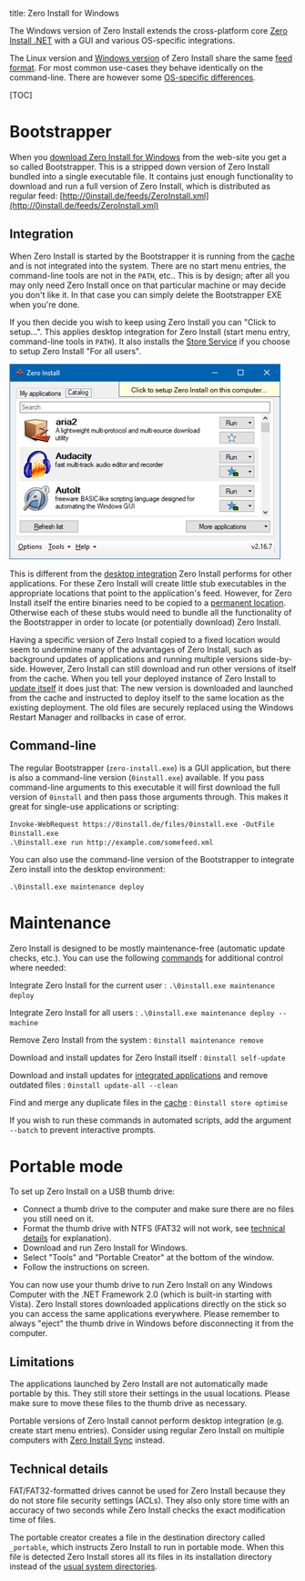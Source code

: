 title: Zero Install for Windows

The Windows version of Zero Install extends the cross-platform core [Zero Install .NET](../developers/dotnet-api.md) with a GUI and various OS-specific integrations.

The Linux version and [Windows version](windows.md) of Zero Install share the same [feed format](../specifications/feed.md). For most common use-cases they behave identically on the command-line. There are however some [OS-specific differences](os-differences.md).

[TOC]

# Bootstrapper

When you [download Zero Install for Windows](https://0install.de/downloads/) from the web-site you get a so called Bootstrapper. This is a stripped down version of Zero Install bundled into a single executable file. It contains just enough functionality to download and run a full version of Zero Install, which is distributed as regular feed: [http://0install.de/feeds/ZeroInstall.xml](http://0install.de/feeds/ZeroInstall.xml)

## Integration

When Zero Install is started by the Bootstrapper it is running from the [cache](cache.md) and is not integrated into the system. There are no start menu entries, the command-line tools are not in the `PATH`, etc.. This is by design; after all you may only need Zero Install once on that particular machine or may decide you don't like it. In that case you can simply delete the Bootstrapper EXE when you're done.

If you then decide you wish to keep using Zero Install you can "Click to setup...". This applies desktop integration for Zero Install (start menu entry, command-line tools in `PATH`). It also installs the [Store Service](sharing.md#windows) if you choose to setup Zero Install "For all users".

![](../img/screens/windows-deploy-banner.png)

This is different from the [desktop integration](../basics/windows.md) Zero Install performs for other applications. For these Zero Install will create little stub executables in the appropriate locations that point to the application's feed. However, for Zero Install itself the entire binaries need to be copied to a [permanent location](file-locations.md#windows). Otherwise each of these stubs would need to bundle all the functionality of the Bootstrapper in order to locate (or potentially download) Zero Install.

Having a specific version of Zero Install copied to a fixed location would seem to undermine many of the advantages of Zero Install, such as background updates of applications and running multiple versions side-by-side. However, Zero Install can still download and run other versions of itself from the cache. When you tell your deployed instance of Zero Install to [update itself](#maintenance) it does just that: The new version is downloaded and launched from the cache and instructed to deploy itself to the same location as the existing deployment. The old files are securely replaced using the Windows Restart Manager and rollbacks in case of error.

## Command-line

The regular Bootstrapper (`zero-install.exe`) is a GUI application, but there is also a command-line version (`0install.exe`) available. If you pass command-line arguments to this executable it will first download the full version of `0install` and then pass those arguments through. This makes it great for single-use applications or scripting:

```shell
Invoke-WebRequest https://0install.de/files/0install.exe -OutFile 0install.exe
.\0install.exe run http://example.com/somefeed.xml
```

You can also use the command-line version of the Bootstrapper to integrate Zero install into the desktop environment:

```shell
.\0install.exe maintenance deploy
```

# Maintenance

Zero Install is designed to be mostly maintenance-free (automatic update checks, etc.). You can use the following [commands](cli.md) for additional control where needed:

Integrate Zero Install for the current user
: `.\0install.exe maintenance deploy`

Integrate Zero Install for all users
: `.\0install.exe maintenance deploy --machine`

Remove Zero Install from the system
: `0install maintenance remove`

Download and install updates for Zero Install itself
: `0install self-update`

Download and install updates for [integrated applications](../basics/windows.md) and remove outdated files
: `0install update-all --clean`

Find and merge any duplicate files in the [cache](cache.md)
: `0install store optimise`

If you wish to run these commands in automated scripts, add the argument `--batch` to prevent interactive prompts.

# Portable mode

To set up Zero Install on a USB thumb drive:

- Connect a thumb drive to the computer and make sure there are no files you still need on it.
- Format the thumb drive with NTFS (FAT32 will not work, see [technical details](#technical-details) for explanation).
- Download and run Zero Install for Windows.
- Select "Tools" and "Portable Creator" at the bottom of the window.
- Follow the instructions on screen.

You can now use your thumb drive to run Zero Install on any Windows Computer with the .NET Framework 2.0 (which is built-in starting with Vista). Zero Install stores downloaded applications directly on the stick so you can access the same applications everywhere. Please remember to always "eject" the thumb drive in Windows before disconnecting it from the computer.

## Limitations

The applications launched by Zero Install are not automatically made portable by this. They still store their settings in the usual locations. Please make sure to move these files to the thumb drive as necessary.

Portable versions of Zero Install cannot perform desktop integration (e.g. create start menu entries). Consider using regular Zero Install on multiple computers with [Zero Install Sync](sync.md) instead.

## Technical details

FAT/FAT32-formatted drives cannot be used for Zero Install because they do not store file security settings (ACLs). They also only store time with an accuracy of two seconds while Zero Install checks the exact modification time of files.

The portable creator creates a file in the destination directory called `_portable`, which instructs Zero Install to run in portable mode. When this file is detected Zero Install stores all its files in its installation directory instead of the [usual system directories](file-locations.md).
